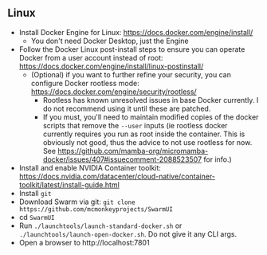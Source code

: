 ## Linux

- Install Docker Engine for Linux: https://docs.docker.com/engine/install/
    - You don't need Docker Desktop, just the Engine
- Follow the Docker Linux post-install steps to ensure you can operate Docker from a user account instead of root: https://docs.docker.com/engine/install/linux-postinstall/
    - (Optional) if you want to further refine your security, you can configure Docker rootless mode: https://docs.docker.com/engine/security/rootless/
        - Rootless has known unresolved issues in base Docker currently. I do not recommend using it until these are patched.
        - If you must, you'll need to maintain modified copies of the docker scripts that remove the `--user` inputs (ie rootless docker currently requires you run as root inside the container. This is obviously not good, thus the advice to not use rootless for now. See https://github.com/mamba-org/micromamba-docker/issues/407#issuecomment-2088523507 for info.)
- Install and enable NVIDIA Container toolkit: https://docs.nvidia.com/datacenter/cloud-native/container-toolkit/latest/install-guide.html
- Install `git`
- Download Swarm via git: `git clone https://github.com/mcmonkeyprojects/SwarmUI`
- cd `SwarmUI`
- Run `./launchtools/launch-standard-docker.sh` or `./launchtools/launch-open-docker.sh`. Do not give it any CLI args.
- Open a browser to http://localhost:7801
